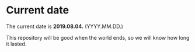 # Current date

The current date is **2019.08.04.** (YYYY.MM.DD.)

This repository will be good when the world ends, so we will know how long it lasted.
